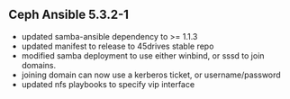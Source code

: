 ## Ceph Ansible 5.3.2-1

* updated samba-ansible dependency to >= 1.1.3
* updated manifest to release to 45drives stable repo
* modified samba deployment to use either winbind, or sssd to join domains.
* joining domain can now use a kerberos ticket, or username/password
* updated nfs playbooks to specify vip interface
